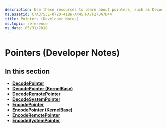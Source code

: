 ```yaml
---
description: Use these resources to learn about pointers, such as DecodePointer, DecodeRemotePointer, and EncodePointer.
ms.assetid: C7A3753E-072D-41B6-A445-FA7F270A7D44
title: Pointers (Developer Notes)
ms.topic: reference
ms.date: 05/31/2018
---
```


# Pointers (Developer Notes)

## In this section

-   [**DecodePointer**](/previous-versions//bb432242(v=vs.85))
-   [**DecodePointer (KernelBase)**](/previous-versions//ee388304(v=vs.85))
-   [**DecodeRemotePointer**](/previous-versions//dn877133(v=vs.85))
-   [**DecodeSystemPointer**](/previous-versions//bb432243(v=vs.85))
-   [**EncodePointer**](/previous-versions//bb432254(v=vs.85))
-   [**EncodePointer (KernelBase)**](/previous-versions//ee388305(v=vs.85))
-   [**EncodeRemotePointer**](/previous-versions//dn877135(v=vs.85))
-   [**EncodeSystemPointer**](/previous-versions//bb432255(v=vs.85))

 

 
